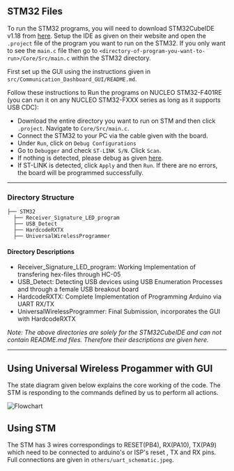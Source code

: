 ## STM32 Files

To run the STM32 programs, you will need to download STM32CubeIDE v1.18 from [here](https://www.st.com/en/development-tools/stm32cubeide.html). Setup the IDE as given on their website and open the `.project` file of the program you want to run on the STM32. If you only want to see the `main.c` file then go to `<directory-of-program-you-want-to-run>/Core/Src/main.c` within the STM32 directory.

First set up the GUI using the instructions given in `src/Communication_Dashboard_GUI/README.md`.

Follow these instructions to Run the programs on NUCLEO STM32-F401RE (you can run it on any NUCLEO STM32-FXXX series as long as it supports USB CDC):
- Download the entire directory you want to run on STM and then click `.project`. Navigate to `Core/Src/main.c`.
- Connect the STM32 to your PC via the cable given with the board.
- Under `Run`, click on `Debug Configurations`
- Go to `Debugger` and check `ST-LINK S/N`. Click `Scan`.
- If nothing is detected, please debug as given [here](https://stackoverflow.com/questions/44703157/no-st-link-detected-error-message-when-trying-to-connect-with-st-link-utility).
- If ST-LINK is detected, click `Apply` and then `Run`. If there are no errors, the board will be programmed successfully.

---

### Directory Structure

```plaintext
├── STM32
  ├── Receiver_Signature_LED_program
  ├── USB_Detect
  ├── HardcodeRXTX
  ├── UniversalWirelessProgrammer
```

#### Directory Descriptions
- Receiver_Signature_LED_program: Working Implementation of transfering hex-files through HC-05
- USB_Detect: Detecting USB devices using USB Enumeration Processes and through a female USB breakout board
- HardcodeRXTX: Complete Implementation of Programming Arduino via UART RX/TX
- UniversalWirelessProgrammer: Final Submission, incorporates the GUI with HardcodeRXTX

*Note: The above directories are solely for the STM32CubeIDE and can not contain README.md files. Therefore their descriptions are given here.*

---

## Using Universal Wireless Progammer with GUI

The state diagram given below explains the core working of the code. The STM is responding to the commands defined by us to perform all actions.

![Flowchart](https://drive.google.com/uc?export=view&id=1t1z4gBN6ZWjRmW8NPOa3Un-jqANbiw6t)



## Using STM

The STM has 3 wires correspondings to RESET(PB4), RX(PA10), TX(PA9) which need to be connected to arduino's or ISP's reset , TX and RX pins. Full connections are given in `others/uart_schematic.jpeg`.
